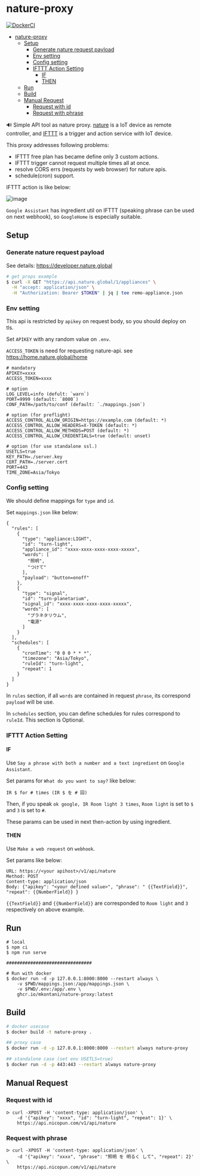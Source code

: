 # nature-proxy

[![DockerCI][docker-badge]][docker-ci]

[docker-badge]: https://github.com/mkontani/nature-proxy/workflows/Docker%20Image%20CI/badge.svg
[docker-ci]: https://github.com/mkontani/nature-proxy/actions/workflows/docker-image.yml

- [nature-proxy](#nature-proxy)
  - [Setup](#setup)
    - [Generate nature request payload](#generate-nature-request-payload)
    - [Env setting](#env-setting)
    - [Config setting](#config-setting)
    - [IFTTT Action Setting](#ifttt-action-setting)
      - [IF](#if)
      - [THEN](#then)
  - [Run](#run)
  - [Build](#build)
  - [Manual Request](#manual-request)
    - [Request with id](#request-with-id)
    - [Request with phrase](#request-with-phrase)

:loud_sound: Simple API tool as nature proxy. [nature](https://developer.nature.global) is a IoT device as remote controller,
and [IFTTT](https://ifttt.com/) is a trigger and action service with IoT device.

This proxy addresses following problems:

- IFTTT free plan has became define only 3 custom actions.
- IFTTT trigger cannot request multiple times all at once.
- resolve CORS errs (requests by web browser) for nature apis.
- schedule(cron) support.

IFTTT action is like below:

<!---
```plantuml
@startuml
actor Actor
Actor -> SmartSpeakerDevice
SmartSpeakerDevice -> IFTTT: phrase(action and N times)
Actor -> browser: trigger by any api tools
browser -> natureproxy: proxy req(action and N times)
IFTTT -> natureproxy: webhook req
group loop N times
natureproxy -> natureAPI: API req
natureAPI -> natureproxy: result
end
natureproxy -> IFTTT: summary result
...
group loop N times on schedule
natureproxy -> natureAPI: API req
natureAPI -> natureproxy: result
end
@enduml
```
-->

![image](https://www.plantuml.com/plantuml/svg/hP31IiGm48RlUOevwi4-G0-o2oBiHOJj2wJjq8PDCd5cujgtDoskLThZ7l87Xk_xC-GWQbbpyCPsIWp7ESsIyFGCvs1Ppmdj1Va5Frs7PZkQmTDhqpGrf96ju4FfSXJ1nXxUG5r0ULmxMwQh8DUWx8O16TgfaEKa1qhanVmGCnojPiR4z3NLi5p0-B7xmBB2nhbYEn9TPiiCJ3c19qeto_nXL_NuVggXn2BzZZRLZ9Az6epzlvhrDoI7O7cwWLLLxQm0546w4VliyLxh74hauBy1)

`Google Assistant` has ingredient util on IFTTT (speaking phrase can be used on next webhook),
so `GoogleHome` is especially suitable.

## Setup

### Generate nature request payload

See details: <https://developer.nature.global>

```sh
# get props example
$ curl -X GET "https://api.nature.global/1/appliances" \
  -H "accept: application/json" \
  -H "Authorization: Bearer $TOKEN" | jq | tee remo-appliance.json
```

### Env setting

This api is restricted by `apikey` on request body, so you should deploy on tls.

Set `APIKEY` with any random value on `.env`.

`ACCESS_TOKEN` is need for requesting nature-api.
see <https://home.nature.global/home>

```:sh
# mandatory
APIKEY=xxxx
ACCESS_TOKEN=xxxx

# option
LOG_LEVEL=info (defult: `warn`)
PORT=9999 (default: `8000`)
CONF_PATH=/path/to/conf (default: `./mappings.json`)

# option (for preflight)
ACCESS_CONTROL_ALLOW_ORIGIN=https://example.com (default: *)
ACCESS_CONTROL_ALLOW_HEADERS=X-TOKEN (default: *)
ACCESS_CONTROL_ALLOW_METHODS=POST (default: *)
ACCESS_CONTROL_ALLOW_CREDENTIALS=true (default: unset)

# option (for use standalone ssl.)
USETLS=true
KEY_PATH=./server.key
CERT_PATH=./server.cert
PORT=443
TIME_ZONE=Asia/Tokyo
```

### Config setting

We should define mappings for `type` and `id`.

Set `mappings.json` like below:

```:json
{
  "rules": [
    {
      "type": "appliance:LIGHT",
      "id": "turn-light",
      "appliance_id": "xxxx-xxxx-xxxx-xxxx-xxxxx",
      "words": [
        "照明",
        "つけて"
      ],
      "payload": "button=onoff"
    },
    {
      "type": "signal",
      "id": "turn-planetarium",
      "signal_id": "xxxx-xxxx-xxxx-xxxx-xxxxx",
      "words": [
        "プラネタリウム",
        "電源"
      ]
    }
  ],
  "schedules": [
    {
      "cronTime": "0 0 0 * * *",
      "timezone": "Asia/Tokyo",
      "ruleId": "turn-light",
      "repeat": 1
    }
  ]
}

```

In `rules` section, if all `words` are contained in request `phrase`, its correspond `payload` will be use.

In `schedules` section, you can define schedules for rules correspond to `ruleId`. This section is Optional.

### IFTTT Action Setting

#### IF

Use `Say a phrase with both a number and a text ingredient` on `Google Assistant`.

Set params for `What do you want to say?` like below:

`IR $ for # times (IR $ を # 回)`

Then, if you speak `ok google, IR Room light 3 times`, `Room light` is set to `$`
and `3` is set to `#`.

These params can be used in next then-action by using ingredient.

#### THEN

Use `Make a web request` on `webhook`.

Set params like below:

```:sh
URL: https://<your apihost>/v1/api/nature
Method: POST
Content-type: application/json
Body: {"apikey": "<your defined value>", "phrase": " {{TextField}}", "repeat": {{NumberField}} }
```

`{{TextField}}` and `{{NumberField}}` are corresponded to `Room light` and `3` respectively on above example.

## Run

```:sh
# local
$ npm ci
$ npm run serve

################################ 

# Run with docker
$ docker run -d -p 127.0.0.1:8000:8000 --restart always \
    -v $PWD/mappings.json:/app/mappings.json \
    -v $PWD/.env:/app/.env \
    ghcr.io/mkontani/nature-proxy:latest
```

## Build

```sh
# docker usecase
$ docker build -t nature-proxy .

## proxy case
$ docker run -d -p 127.0.0.1:8000:8000 --restart always nature-proxy

## standalone case (set env USETLS=true)
$ docker run -d -p 443:443 --restart always nature-proxy
```

## Manual Request

### Request with id

```:sh
ᐅ curl -XPOST -H 'content-type: application/json' \
    -d '{"apikey": "xxxx", "id": "turn-light", "repeat": 1}' \
    https://api.nicopun.com/v1/api/nature
```

### Request with phrase

```:sh
ᐅ curl -XPOST -H 'content-type: application/json' \
    -d '{"apikey": "xxxx", "phrase": "照明 を 明るく して", "repeat": 2}' \
    https://api.nicopun.com/v1/api/nature
```
